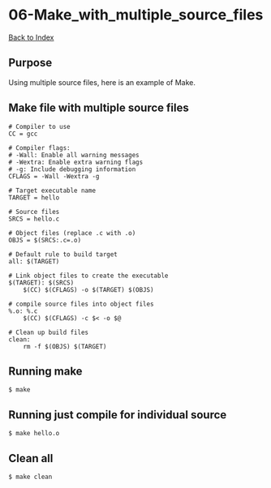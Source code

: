# 06-Make_with_multiple_source_files

[Back to Index](../README.md)

## Purpose

Using multiple source files,
here is an example of Make.

## Make file with multiple source files

    # Compiler to use
    CC = gcc
    
    # Compiler flags:
    # -Wall: Enable all warning messages
    # -Wextra: Enable extra warning flags
    # -g: Include debugging information
    CFLAGS = -Wall -Wextra -g
    
    # Target executable name
    TARGET = hello
    
    # Source files
    SRCS = hello.c
    
    # Object files (replace .c with .o)
    OBJS = $(SRCS:.c=.o)
    
    # Default rule to build target
    all: $(TARGET)
    
    # Link object files to create the executable
    $(TARGET): $(SRCS)
        $(CC) $(CFLAGS) -o $(TARGET) $(OBJS)
    
    # compile source files into object files
    %.o: %.c
        $(CC) $(CFLAGS) -c $< -o $@

    # Clean up build files
    clean:
        rm -f $(OBJS) $(TARGET)


## Running make

    $ make

## Running just compile for individual source

    $ make hello.o

## Clean all

    $ make clean





